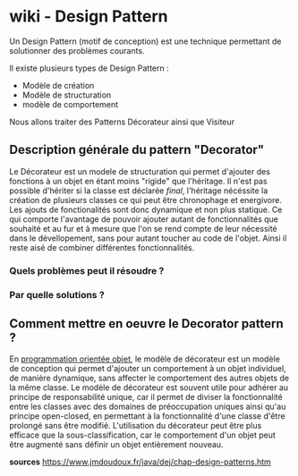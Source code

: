 # wiki - Design Pattern

Un Design Pattern (motif de conception) est une technique permettant de solutionner des problèmes courants. 

Il existe plusieurs types de Design Pattern :
  - Modèle de création
  - Modèle de structuration
  - modèle de comportement 
 
Nous allons traiter des Patterns Décorateur ainsi que Visiteur

## Description générale du pattern "Decorator"
Le Décorateur est un modele de structuration qui permet d'ajouter des fonctions à un objet en étant moins "rigide" que l'héritage.
Il n'est pas possible d'hériter si la classe est déclarée _final_, l'héritage nécéssite la création de plusieurs classes ce qui peut être chronophage et energivore. Les ajouts de fonctionalités sont donc dynamique et non plus statique. Ce qui comporte l'avantage de pouvoir ajouter autant de fonctionnalités que souhaité et au fur et à mesure que l'on se rend compte de leur nécessité dans le dévellopement, sans pour autant toucher au code de l'objet. Ainsi il reste aisé de combiner différentes fonctionnalités.

### Quels problèmes peut il résoudre ?
### Par quelle solutions ?

## Comment mettre en oeuvre le Decorator pattern ?


En [programmation orientée objet](https://fr.wikipedia.org/wiki/Programmation_orient%C3%A9e_objet), le modèle de décorateur est un modèle de conception qui permet d'ajouter un comportement à un objet individuel, de manière dynamique, sans affecter le comportement des autres objets de la même classe. Le modèle de décorateur est souvent utile pour adhérer au principe de responsabilité unique, car il permet de diviser la fonctionnalité entre les classes avec des domaines de préoccupation uniques ainsi qu'au principe open-closed, en permettant à la fonctionnalité d'une classe d'être prolongé sans être modifié. L'utilisation du décorateur peut être plus efficace que la sous-classification, car le comportement d'un objet peut être augmenté sans définir un objet entièrement nouveau.



**sources** 
https://www.jmdoudoux.fr/java/dej/chap-design-patterns.htm

